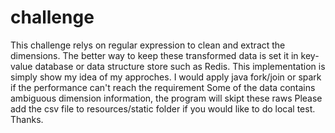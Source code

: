 # challenge
This challenge relys on regular expression to clean and extract the dimensions. 
The better way to keep these transformed data is set it in key-value database or data structure store such as Redis.
This implementation is simply show my idea of my approches. 
I would apply java fork/join or spark if the performance can't reach the requirement 
Some of the data contains ambiguous dimension information, the program will skipt these raws
Please add the csv file to resources/static folder if you would like to do local test.
Thanks.
